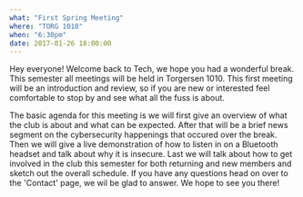```yaml
---
what: "First Spring Meeting"
where: "TORG 1010"
when: "6:30pm"
date: 2017-01-26 18:00:00
---
```


Hey everyone! Welcome back to Tech, we hope you had a wonderful break. This semester all meetings will be held in Torgersen 1010. This first meeting will be an introduction and review, so if you are new or interested feel comfortable to stop by and see what all the fuss is about. 

The basic agenda for this meeting is we will first give an overview of what the club is about and what can be expected. After that will be a brief news segment on the cybersecurity happenings that occured over the break. Then we will give a live demonstration of how to listen in on a Bluetooth headset and talk about why it is insecure. Last we will talk about how to get involved in the club this semester for both returning and new members and sketch out the overall schedule. If you have any questions head on over to the 'Contact' page, we wil be glad to answer. We hope to see you there! 
